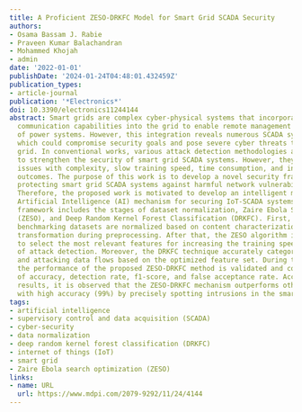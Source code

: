 ```yaml
---
title: A Proficient ZESO-DRKFC Model for Smart Grid SCADA Security
authors:
- Osama Bassam J. Rabie
- Praveen Kumar Balachandran
- Mohammed Khojah
- admin
date: '2022-01-01'
publishDate: '2024-01-24T04:48:01.432459Z'
publication_types:
- article-journal
publication: '*Electronics*'
doi: 10.3390/electronics11244144
abstract: Smart grids are complex cyber-physical systems that incorporate smart devices’
  communication capabilities into the grid to enable remote management and the control
  of power systems. However, this integration reveals numerous SCADA system flaws,
  which could compromise security goals and pose severe cyber threats to the smart
  grid. In conventional works, various attack detection methodologies are developed
  to strengthen the security of smart grid SCADA systems. However, they have several
  issues with complexity, slow training speed, time consumption, and inaccurate prediction
  outcomes. The purpose of this work is to develop a novel security framework for
  protecting smart grid SCADA systems against harmful network vulnerabilities or intrusions.
  Therefore, the proposed work is motivated to develop an intelligent meta-heuristic-based
  Artificial Intelligence (AI) mechanism for securing IoT-SCADA systems. The proposed
  framework includes the stages of dataset normalization, Zaire Ebola Search Optimization
  (ZESO), and Deep Random Kernel Forest Classification (DRKFC). First, the original
  benchmarking datasets are normalized based on content characterization and category
  transformation during preprocessing. After that, the ZESO algorithm is deployed
  to select the most relevant features for increasing the training speed and accuracy
  of attack detection. Moreover, the DRKFC technique accurately categorizes the normal
  and attacking data flows based on the optimized feature set. During the evaluation,
  the performance of the proposed ZESO-DRKFC method is validated and compared in terms
  of accuracy, detection rate, f1-score, and false acceptance rate. According to the
  results, it is observed that the ZESO-DRKFC mechanism outperforms other techniques
  with high accuracy (99%) by precisely spotting intrusions in the smart grid systems.
tags:
- artificial intelligence
- supervisory control and data acquisition (SCADA)
- cyber-security
- data normalization
- deep random kernel forest classification (DRKFC)
- internet of things (IoT)
- smart grid
- Zaire Ebola search optimization (ZESO)
links:
- name: URL
  url: https://www.mdpi.com/2079-9292/11/24/4144
---
```

